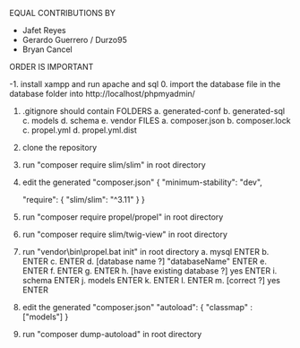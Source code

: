 EQUAL CONTRIBUTIONS BY

- Jafet Reyes
- Gerardo Guerrero / Durzo95
- Bryan Cancel


ORDER IS IMPORTANT

-1. install xampp and run apache and sql
0. import the database file in the database folder into http://localhost/phpmyadmin/
1. .gitignore should contain
    FOLDERS
    a. generated-conf 
    b. generated-sql 
    c. models 
    d. schema 
    e. vendor 
    FILES
    a. composer.json
    b. composer.lock
    c. propel.yml
    d. propel.yml.dist
2. clone the repository
3. run "composer require slim/slim" in root directory
4. edit the generated "composer.json"
{
    "minimum-stability": "dev",

    "require": {
        "slim/slim": "^3.11"
    }
}
5. run "composer require propel/propel" in root directory
6. run "composer require slim/twig-view" in root directory
7. run "vendor\bin\propel.bat init" in root directory
    a. mysql ENTER
    b. ENTER
    c. ENTER
    d. [database name ?] "databaseName" ENTER
    e. ENTER
    f. ENTER
    g. ENTER
    h. [have existing database ?] yes ENTER
    i. schema ENTER
    j. models ENTER
    k. ENTER
    l. ENTER
    m. [correct ?] yes ENTER
8. edit the generated "composer.json"
"autoload": {
  "classmap" : ["models"]
}
9. run "composer dump-autoload" in root directory
